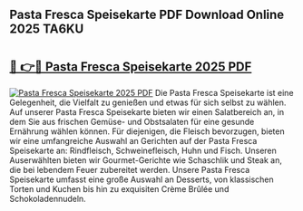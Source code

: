 ## Pasta Fresca Speisekarte PDF Download Online 2025 TA6KU

# <h2><a href="http://gccgzqt.nevu.top/?p=Pasta+Fresca+Speisekarte">🔗 👉🔴 Pasta Fresca Speisekarte 2025 PDF</a></h2>

[![Pasta Fresca Speisekarte 2025 PDF](https://i.imgur.com/dBaPXMq.png)](http://gccgzqt.nevu.top/?p=Pasta+Fresca+Speisekarte)
Die Pasta Fresca Speisekarte ist eine Gelegenheit, die Vielfalt zu genießen und etwas für sich selbst zu wählen. Auf unserer Pasta Fresca Speisekarte bieten wir einen Salatbereich an, in dem Sie aus frischen Gemüse- und Obstsalaten für eine gesunde Ernährung wählen können. Für diejenigen, die Fleisch bevorzugen, bieten wir eine umfangreiche Auswahl an Gerichten auf der Pasta Fresca Speisekarte an: Rindfleisch, Schweinefleisch, Huhn und Fisch. Unseren Auserwählten bieten wir Gourmet-Gerichte wie Schaschlik und Steak an, die bei lebendem Feuer zubereitet werden. Unsere Pasta Fresca Speisekarte umfasst eine große Auswahl an Desserts, von klassischen Torten und Kuchen bis hin zu exquisiten Crème Brûlée und Schokoladennudeln.
